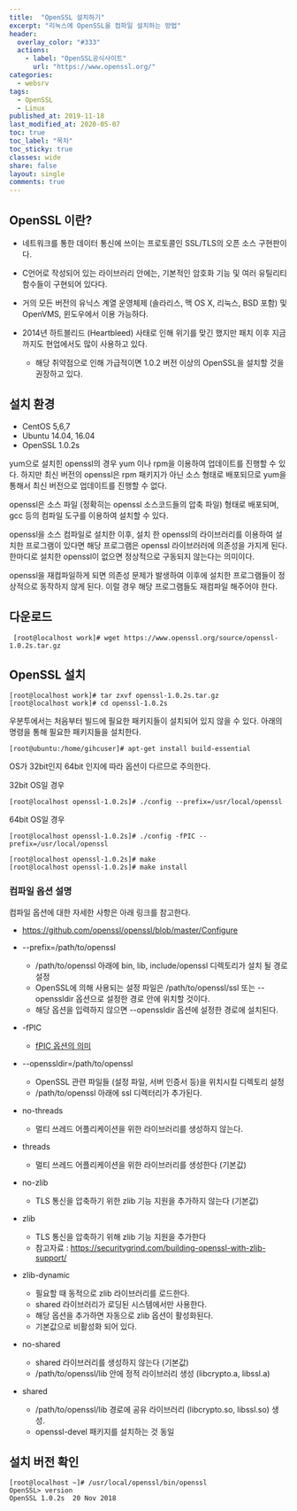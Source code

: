 ```yaml
---
title:  "OpenSSL 설치하기"
excerpt: "리눅스에 OpenSSL을 컴파일 설치하는 방법"
header:
  overlay_color: "#333"
  actions:
    - label: "OpenSSL공식사이트"
      url: "https://www.openssl.org/"
categories:
  - websrv
tags:
  - OpenSSL
  - Linux
published_at: 2019-11-18
last_modified_at: 2020-05-07
toc: true
toc_label: "목차"
toc_sticky: true
classes: wide
share: false
layout: single
comments: true
---
```

## OpenSSL 이란?

- 네트워크를 통한 데이터 통신에 쓰이는 프로토콜인 SSL/TLS의 오픈 소스 구현판이다.

- C언어로 작성되어 있는 라이브러리 안에는, 기본적인 암호화 기능 및 여러 유틸리티 함수들이 구현되어 있다다.

- 거의 모든 버전의 유닉스 계열 운영체제 (솔라리스, 맥 OS X, 리눅스, BSD 포함) 및 OpenVMS, 윈도우에서 이용 가능하다.

- 2014년 하트블리드 (Heartbleed) 사태로 인해 위기를 맞긴 했지만 패치 이후 지금까지도 현업에서도 많이 사용하고 있다.
  - 해당 취약점으로 인해 가급적이면 1.0.2 버전 이상의 OpenSSL을 설치할 것을 권장하고 있다.


## 설치 환경
- CentOS 5,6,7
- Ubuntu 14.04, 16.04
- OpenSSL 1.0.2s

yum으로 설치힌 openssl의 경우 yum 이나 rpm을 이용하여 업데이트를 진행할 수 있다. 하지만 최신 버전의 openssl은 rpm 패키지가 아닌 소스 형태로 배포되므로 yum을 통해서 최신 버전으로 업데이트를 진행할 수 없다.

openssl은 소스 파일 (정확히는 openssl 소스코드들의 압축 파일) 형태로 배포되며, gcc 등의 컴파일 도구를 이용하여 설치할 수 있다.


openssl을 소스 컴파일로 설치한 이후, 설치 한 openssl의 라이브러리를 이용하여 설치한 프로그램이 있다면 해당 프로그램은 openssl 라이브러러에 의존성을 가지게 된다. 한마디로 설치한 openssl이 없으면 정상적으로 구동되지 않는다는 의미이다.

openssl을 재컴파일하게 되면 의존성 문제가 발생하여 이후에 설치한 프로그램들이 정상적으로 동작하지 않게 된다. 이럴 경우 해당 프로그램들도 재컴파일 해주어야 한다.

	
## 다운로드

```
 [root@localhost work]# wget https://www.openssl.org/source/openssl-1.0.2s.tar.gz
```

## OpenSSL 설치
```
[root@localhost work]# tar zxvf openssl-1.0.2s.tar.gz
[root@localhost work]# cd openssl-1.0.2s
```

우분투에서는 처음부터 빌드에 필요한 패키지들이 설치되어 있지 않을 수 있다. 아래의 명령을 통해 필요한 패키지들을 설치한다.
```
[root@ubuntu:/home/gihcuser]# apt-get install build-essential
```

OS가 32bit인지 64bit 인지에 따라 옵션이 다르므로 주의한다.

32bit OS일 경우
```
[root@localhost openssl-1.0.2s]# ./config --prefix=/usr/local/openssl
```
64bit OS일 경우
```
[root@localhost openssl-1.0.2s]# ./config -fPIC --prefix=/usr/local/openssl
```	

```
[root@localhost openssl-1.0.2s]# make
[root@localhost openssl-1.0.2s]# make install
```

### 컴파일 옵션 설명

컴파일 옵션에 대한 자세한 사항은 아래 링크를 참고한다.
- https://github.com/openssl/openssl/blob/master/Configure

* &#45;&#45;prefix=/path/to/openssl
  * /path/to/openssl 아래에 bin, lib, include/openssl 디렉토리가 설치 될 경로 설정
  * OpenSSL에 의해 사용되는 설정 파일은 /path/to/openssl/ssl 또는 &#45;&#45;openssldir 옵션으로 설정한 경로 안에 위치할 것이다.
  * 해당 옵션을 입력하지 않으면 &#45;&#45;openssldir 옵션에 설정한 경로에 설치된다.

* -fPIC
  * [fPIC 옵션의 의미](https://susoterran.github.io//websrv/openssl-fpic/ "fPIC 옵션의 의미")
 
* &#45;&#45;openssldir=/path/to/openssl
  * OpenSSL 관련 파일들 (설정 파일, 서버 인증서 등)을 위치시킬 디렉토리 설정
  * /path/to/openssl 아래에 ssl 디렉터리가 추가된다.
		
* no-threads
  * 멀티 쓰레드 어플리케이션을 위한 라이브러리를 생성하지 않는다.
		
* threads
	* 멀티 쓰레드 어플리케이션을 위한 라이브러리를 생성한다 (기본값)
		
* no-zlib
	* TLS 통신을 압축하기 위한 zlib 기능 지원을 추가하지 않는다 (기본값)
		
* zlib
	* TLS 통신을 압축하기 위해 zlib 기능 지원을 추가한다
	* 참고자료 : https://securitygrind.com/building-openssl-with-zlib-support/
		
* zlib-dynamic
	* 필요할 때 동적으로 zlib 라이브러리를 로드한다.
	* shared 라이브러리가 로딩된 시스템에서만 사용한다.
	* 해당 옵션을 추가하면 자동으로 zlib 옵션이 활성화된다.
	* 기본값으로 비활성화 되어 있다.
		
* no-shared
	* shared 라이브러리를 생성하지 않는다 (기본값)
	* /path/to/openssl/lib 안에 정적 라이브러리 생성 (libcrypto.a, libssl.a)
		
* shared
	* /path/to/openssl/lib 경로에 공유 라이브러리 (libcrypto.so, libssl.so) 생성. 
  * openssl-devel 패키지를 설치하는 것 동일

## 설치 버전 확인
```
[root@localhost ~]# /usr/local/openssl/bin/openssl 
OpenSSL> version
OpenSSL 1.0.2s  20 Nov 2018
```